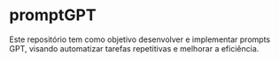 # promptGPT
Este repositório tem como objetivo desenvolver e implementar prompts GPT, visando automatizar tarefas repetitivas e melhorar a eficiência.
